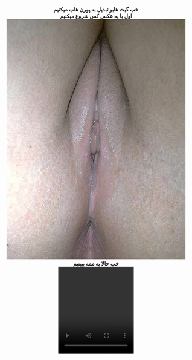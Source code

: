 
<center>
<b>خب گیت هابو تبدیل به پورن هاب میکنیم</b>
</center>
<center>
<b>اول با یه عکس کس شروع میکنیم<b>


<img src="https://github.com/wnnwybywbywe/hsoebeksosh/raw/main/IMG_20220503_021820_507.jpg">

<center> <b>خب حالا یه ممه ببینیم<b> </center>

<video controls loop autoplay width="200" height="230">
 <source src="https://github.com/wnnwybywbywe/hsoebeksosh/raw/main/IMG_20220422_034438_870.mp4" type="video/mp4">
</video>

